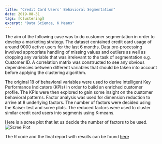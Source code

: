 ```yaml
---
title: "Credit Card Users' Behavioral Segmentation"
date: 2019-08-31
tags: [Clustering]
excerpt: "Data Science, K Means"
---
```


The aim of the following case was to do customer segmentation in order to develop a marketing strategy.
The dataset contained credit card usage of around 9000 active users for the last 6 months. 
Data pre-processing involved appropriate handling of missing values and outliers as well as dropping any variable that was irrelevant to the task of segmentation e.g. Customer ID. A correlation matrix was constructed to see any obvious dependencies between different variables that should be taken into account before applying the clustering algorithm.

The original 18 of behavioral variables were used to derive intelligent Key Performance Indicators (KPIs) in order to build an enriched customer profile. The KPIs were then explored to gain some insight on the customer behavioral patterns. Factor analysis was used for dimension reduction to arrive at 8 underlying factors. The number of factors were decided using the Kaiser test and scree plots. The reduced factors were used to cluster similar credit card users into segments using K-means. 

Here is a scree plot that let us decide the number of factors to be used.
<img src="{{ site.url }}{{ site.baseurl }}/images/segmentation/scree.jpg" alt="Scree Plot">

The R code and the final report with results can be found [here](https://github.com/SameeraSuhail1/Customer-Segmentation)